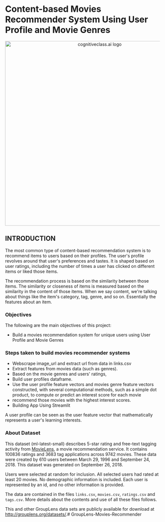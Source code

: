 # Content-based Movies Recommender System Using User Profile and Movie Genres

<center>
    <img src="https://encrypted-tbn0.gstatic.com/images?q=tbn:ANd9GcQZnLZ3TVnHb50UzEDg38xyMFpgjUUSVzTiL_4b-XsTKLEm71zqQPxXSFMFVRXS4sP5ZA&usqp=CAU" width="600" alt="cognitiveclass.ai logo" />
</center>

## INTRODUCTION
The most common type of content-based recommendation system is to recommend items to users based on their profiles. The user's profile revolves around that user's preferences and tastes. It is shaped based on user ratings, including the number of times a user has clicked on different items or liked those items.

The recommendation process is based on the similarity between those items. The similarity or closeness of items is measured based on the similarity in the content of those items. When we say content, we're talking about things like the item's category, tag, genre, and so on. Essentially the features about an item.

### Objectives
The following are the main objectives of this project:
- Build a movies recommendation system for unique users using User Profile and Movie Genres

### Steps taken to build movies recommender systems
- Webscrape image_url and extract url from data in links.csv
- Extract features from movies data (such as genres). 
- Based on the movie genres and users' ratings, 
- Build user profiles dataframe.
- Use the user profile feature vectors and movies genre feature vectors constructed, with several computational methods, such as a simple dot product, to compute or predict an interest score for each movie
- recommend those movies with the highest interest scores.
- Building App Using Streamlit

A user profile can be seen as the user feature vector that mathematically represents a user's learning interests.


### About Dataset

This dataset (ml-latest-small) describes 5-star rating and free-text tagging activity from [MovieLens](http://movielens.org), a movie recommendation service. It contains 100836 ratings and 3683 tag applications across 9742 movies. These data were created by 610 users between March 29, 1996 and September 24, 2018. This dataset was generated on September 26, 2018.

Users were selected at random for inclusion. All selected users had rated at least 20 movies. No demographic information is included. Each user is represented by an id, and no other information is provided.

The data are contained in the files `links.csv`, `movies.csv`, `ratings.csv` and `tags.csv`. More details about the contents and use of all these files follows.

This and other GroupLens data sets are publicly available for download at <http://grouplens.org/datasets/>.# GroupLens-Movies-Recommender
